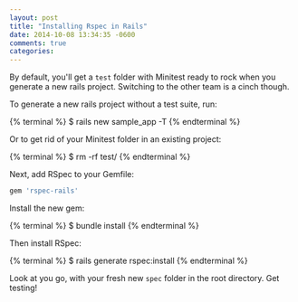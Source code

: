 ```yaml
---
layout: post
title: "Installing Rspec in Rails"
date: 2014-10-08 13:34:35 -0600
comments: true
categories:
---
```


By default, you'll get a `test` folder with Minitest ready to rock when you generate a new rails project. Switching to the other team is a cinch though.

To generate a new rails project without a test suite, run:

{% terminal %}
$ rails new sample_app -T
{% endterminal %}

Or to get rid of your Minitest folder in an existing project:

{% terminal %}
$ rm -rf test/
{% endterminal %}

Next, add RSpec to your Gemfile:

``` ruby Gemfile
gem 'rspec-rails'
```

Install the new gem:

{% terminal %}
$ bundle install
{% endterminal %}

Then install RSpec:

{% terminal %}
$ rails generate rspec:install
{% endterminal %}

Look at you go, with your fresh new `spec` folder in the root directory. Get testing!
